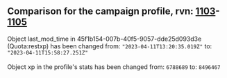 ## Comparison for the campaign profile, rvn: [1103](https://github.com/PRO100KatYT/FortniteProfileRevisions/tree/main/profiles/campaign/1103%20campaign.json)-[1105](https://github.com/PRO100KatYT/FortniteProfileRevisions/tree/main/profiles/campaign/1105%20campaign.json)

Object last_mod_time in 45f1b154-007b-40f5-9057-dde25d093d3e (Quota:restxp) has been changed from: `"2023-04-11T13:20:35.019Z"` to: `"2023-04-11T15:58:27.251Z"`
<br><br>
Object xp in the profile's stats has been changed from: `6788689` to: `8496467`
<br><br>
